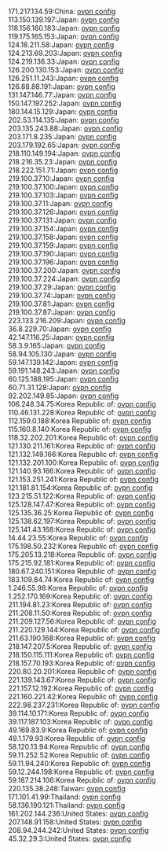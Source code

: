 171.217.134.59:China: [ovpn config](vpn/171_217_134_59.ovpn)  
113.150.139.197:Japan: [ovpn config](vpn/113_150_139_197.ovpn)  
118.156.160.183:Japan: [ovpn config](vpn/118_156_160_183.ovpn)  
119.175.165.153:Japan: [ovpn config](vpn/119_175_165_153.ovpn)  
124.18.211.58:Japan: [ovpn config](vpn/124_18_211_58.ovpn)  
124.213.69.203:Japan: [ovpn config](vpn/124_213_69_203.ovpn)  
124.219.136.33:Japan: [ovpn config](vpn/124_219_136_33.ovpn)  
126.200.130.153:Japan: [ovpn config](vpn/126_200_130_153.ovpn)  
126.251.11.243:Japan: [ovpn config](vpn/126_251_11_243.ovpn)  
126.88.88.191:Japan: [ovpn config](vpn/126_88_88_191.ovpn)  
131.147.146.77:Japan: [ovpn config](vpn/131_147_146_77.ovpn)  
150.147.197.252:Japan: [ovpn config](vpn/150_147_197_252.ovpn)  
180.144.15.129:Japan: [ovpn config](vpn/180_144_15_129.ovpn)  
202.53.114.135:Japan: [ovpn config](vpn/202_53_114_135.ovpn)  
203.135.243.88:Japan: [ovpn config](vpn/203_135_243_88.ovpn)  
203.171.8.235:Japan: [ovpn config](vpn/203_171_8_235.ovpn)  
203.179.192.65:Japan: [ovpn config](vpn/203_179_192_65.ovpn)  
218.110.149.194:Japan: [ovpn config](vpn/218_110_149_194.ovpn)  
218.216.35.23:Japan: [ovpn config](vpn/218_216_35_23.ovpn)  
218.222.151.71:Japan: [ovpn config](vpn/218_222_151_71.ovpn)  
219.100.37.10:Japan: [ovpn config](vpn/219_100_37_10.ovpn)  
219.100.37.100:Japan: [ovpn config](vpn/219_100_37_100.ovpn)  
219.100.37.103:Japan: [ovpn config](vpn/219_100_37_103.ovpn)  
219.100.37.11:Japan: [ovpn config](vpn/219_100_37_11.ovpn)  
219.100.37.126:Japan: [ovpn config](vpn/219_100_37_126.ovpn)  
219.100.37.131:Japan: [ovpn config](vpn/219_100_37_131.ovpn)  
219.100.37.154:Japan: [ovpn config](vpn/219_100_37_154.ovpn)  
219.100.37.158:Japan: [ovpn config](vpn/219_100_37_158.ovpn)  
219.100.37.159:Japan: [ovpn config](vpn/219_100_37_159.ovpn)  
219.100.37.190:Japan: [ovpn config](vpn/219_100_37_190.ovpn)  
219.100.37.196:Japan: [ovpn config](vpn/219_100_37_196.ovpn)  
219.100.37.200:Japan: [ovpn config](vpn/219_100_37_200.ovpn)  
219.100.37.224:Japan: [ovpn config](vpn/219_100_37_224.ovpn)  
219.100.37.29:Japan: [ovpn config](vpn/219_100_37_29.ovpn)  
219.100.37.74:Japan: [ovpn config](vpn/219_100_37_74.ovpn)  
219.100.37.81:Japan: [ovpn config](vpn/219_100_37_81.ovpn)  
219.100.37.87:Japan: [ovpn config](vpn/219_100_37_87.ovpn)  
223.133.216.209:Japan: [ovpn config](vpn/223_133_216_209.ovpn)  
36.8.229.70:Japan: [ovpn config](vpn/36_8_229_70.ovpn)  
42.147.116.25:Japan: [ovpn config](vpn/42_147_116_25.ovpn)  
58.3.9.165:Japan: [ovpn config](vpn/58_3_9_165.ovpn)  
58.94.105.130:Japan: [ovpn config](vpn/58_94_105_130.ovpn)  
59.147.139.142:Japan: [ovpn config](vpn/59_147_139_142.ovpn)  
59.191.148.243:Japan: [ovpn config](vpn/59_191_148_243.ovpn)  
60.125.188.195:Japan: [ovpn config](vpn/60_125_188_195.ovpn)  
60.71.31.128:Japan: [ovpn config](vpn/60_71_31_128.ovpn)  
92.202.149.85:Japan: [ovpn config](vpn/92_202_149_85.ovpn)  
106.248.34.75:Korea Republic of: [ovpn config](vpn/106_248_34_75.ovpn)  
110.46.131.228:Korea Republic of: [ovpn config](vpn/110_46_131_228.ovpn)  
112.159.0.188:Korea Republic of: [ovpn config](vpn/112_159_0_188.ovpn)  
115.160.8.140:Korea Republic of: [ovpn config](vpn/115_160_8_140.ovpn)  
118.32.202.201:Korea Republic of: [ovpn config](vpn/118_32_202_201.ovpn)  
121.130.211.161:Korea Republic of: [ovpn config](vpn/121_130_211_161.ovpn)  
121.132.149.166:Korea Republic of: [ovpn config](vpn/121_132_149_166.ovpn)  
121.132.201.100:Korea Republic of: [ovpn config](vpn/121_132_201_100.ovpn)  
121.140.93.166:Korea Republic of: [ovpn config](vpn/121_140_93_166.ovpn)  
121.153.251.241:Korea Republic of: [ovpn config](vpn/121_153_251_241.ovpn)  
121.181.81.154:Korea Republic of: [ovpn config](vpn/121_181_81_154.ovpn)  
123.215.51.122:Korea Republic of: [ovpn config](vpn/123_215_51_122.ovpn)  
125.128.147.47:Korea Republic of: [ovpn config](vpn/125_128_147_47.ovpn)  
125.135.36.25:Korea Republic of: [ovpn config](vpn/125_135_36_25.ovpn)  
125.138.62.197:Korea Republic of: [ovpn config](vpn/125_138_62_197.ovpn)  
125.141.43.168:Korea Republic of: [ovpn config](vpn/125_141_43_168.ovpn)  
14.44.23.55:Korea Republic of: [ovpn config](vpn/14_44_23_55.ovpn)  
175.198.50.232:Korea Republic of: [ovpn config](vpn/175_198_50_232.ovpn)  
175.205.13.218:Korea Republic of: [ovpn config](vpn/175_205_13_218.ovpn)  
175.215.92.181:Korea Republic of: [ovpn config](vpn/175_215_92_181.ovpn)  
180.67.240.151:Korea Republic of: [ovpn config](vpn/180_67_240_151.ovpn)  
183.109.84.74:Korea Republic of: [ovpn config](vpn/183_109_84_74.ovpn)  
1.246.55.98:Korea Republic of: [ovpn config](vpn/1_246_55_98.ovpn)  
1.252.170.169:Korea Republic of: [ovpn config](vpn/1_252_170_169.ovpn)  
211.194.81.23:Korea Republic of: [ovpn config](vpn/211_194_81_23.ovpn)  
211.208.11.50:Korea Republic of: [ovpn config](vpn/211_208_11_50.ovpn)  
211.209.127.56:Korea Republic of: [ovpn config](vpn/211_209_127_56.ovpn)  
211.220.129.144:Korea Republic of: [ovpn config](vpn/211_220_129_144.ovpn)  
211.63.190.168:Korea Republic of: [ovpn config](vpn/211_63_190_168.ovpn)  
218.147.207.5:Korea Republic of: [ovpn config](vpn/218_147_207_5.ovpn)  
218.150.115.111:Korea Republic of: [ovpn config](vpn/218_150_115_111.ovpn)  
218.157.70.193:Korea Republic of: [ovpn config](vpn/218_157_70_193.ovpn)  
220.80.20.201:Korea Republic of: [ovpn config](vpn/220_80_20_201.ovpn)  
221.139.143.67:Korea Republic of: [ovpn config](vpn/221_139_143_67.ovpn)  
221.157.12.192:Korea Republic of: [ovpn config](vpn/221_157_12_192.ovpn)  
221.160.221.42:Korea Republic of: [ovpn config](vpn/221_160_221_42.ovpn)  
222.98.237.231:Korea Republic of: [ovpn config](vpn/222_98_237_231.ovpn)  
39.114.10.171:Korea Republic of: [ovpn config](vpn/39_114_10_171.ovpn)  
39.117.187.103:Korea Republic of: [ovpn config](vpn/39_117_187_103.ovpn)  
49.169.83.9:Korea Republic of: [ovpn config](vpn/49_169_83_9.ovpn)  
49.1.179.93:Korea Republic of: [ovpn config](vpn/49_1_179_93.ovpn)  
58.120.13.94:Korea Republic of: [ovpn config](vpn/58_120_13_94.ovpn)  
59.11.252.52:Korea Republic of: [ovpn config](vpn/59_11_252_52.ovpn)  
59.11.94.240:Korea Republic of: [ovpn config](vpn/59_11_94_240.ovpn)  
59.12.244.198:Korea Republic of: [ovpn config](vpn/59_12_244_198.ovpn)  
59.187.214.106:Korea Republic of: [ovpn config](vpn/59_187_214_106.ovpn)  
220.135.38.248:Taiwan: [ovpn config](vpn/220_135_38_248.ovpn)  
171.101.41.99:Thailand: [ovpn config](vpn/171_101_41_99.ovpn)  
58.136.190.121:Thailand: [ovpn config](vpn/58_136_190_121.ovpn)  
161.202.144.236:United States: [ovpn config](vpn/161_202_144_236.ovpn)  
207.148.91.158:United States: [ovpn config](vpn/207_148_91_158.ovpn)  
208.94.244.242:United States: [ovpn config](vpn/208_94_244_242.ovpn)  
45.32.29.3:United States: [ovpn config](vpn/45_32_29_3.ovpn)  
